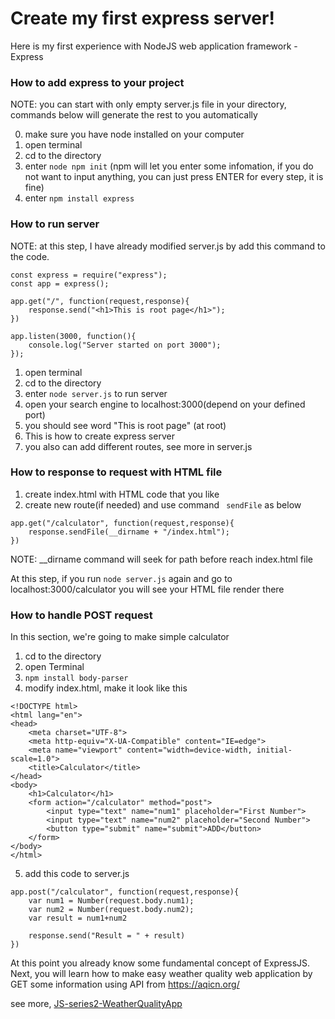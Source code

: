 # Create my first express server!
Here is my first experience with NodeJS web application framework - Express

### How to add express to your project

NOTE: you can start with only empty server.js file in your directory, commands below will generate the rest to you automatically

0. make sure you have node installed on your computer
1. open terminal
2. cd to the directory
3. enter ```node npm init``` (npm will let you enter some infomation, if you do not want to input anything, you can just press ENTER for every step, it is fine)
4. enter ```npm install express```

### How to run server

NOTE: at this step, I have already modified server.js by add this command to the code.

```
const express = require("express");
const app = express();

app.get("/", function(request,response){
	response.send("<h1>This is root page</h1>");
})

app.listen(3000, function(){
	console.log("Server started on port 3000");
});

```

1. open terminal
2. cd to the directory
3. enter ```node server.js``` to run server
4. open your search engine to localhost:3000(depend on your defined port)
5. you should see word "This is root page" (at root)
6. This is how to create express server
7. you also can add different routes, see more in server.js

### How to response to request with HTML file

1. create index.html with HTML code that you like
2. create new route(if needed) and use command ``` sendFile``` as below

```
app.get("/calculator", function(request,response){
	response.sendFile(__dirname + "/index.html");
})
```
NOTE: __dirname command will seek for path before reach index.html file

At this step, if you run ```node server.js``` again and go to localhost:3000/calculator you will see your HTML file render there

### How to handle POST request

In this section, we're going to make simple calculator

1. cd to the directory
2. open Terminal
3. ``` npm install body-parser ```
4. modify index.html, make it look like this
```
<!DOCTYPE html>
<html lang="en">
<head>
    <meta charset="UTF-8">
    <meta http-equiv="X-UA-Compatible" content="IE=edge">
    <meta name="viewport" content="width=device-width, initial-scale=1.0">
    <title>Calculator</title>
</head>
<body>
    <h1>Calculator</h1>
    <form action="/calculator" method="post">
        <input type="text" name="num1" placeholder="First Number">
        <input type="text" name="num2" placeholder="Second Number">
        <button type="submit" name="submit">ADD</button>
    </form>
</body>
</html>
```
5. add this code to server.js
```
app.post("/calculator", function(request,response){
	var num1 = Number(request.body.num1);
	var num2 = Number(request.body.num2);
	var result = num1+num2

	response.send("Result = " + result)
})
```

At this point you already know some fundamental concept of ExpressJS. Next, you will learn how to make easy weather quality web application by GET some information using API from https://aqicn.org/

see more, [JS-series2-WeatherQualityApp](https://github.com/Jomsaruj/JS-series2-WeatherQualityApp)
